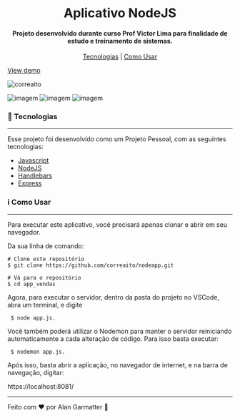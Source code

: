 <h1 align="center">Aplicativo NodeJS</h1>
<h4 align="center">Projeto desenvolvido durante curso Prof Victor Lima para finalidade de estudo e treinamento de sistemas.</h4>

<p align="center">
<a href="#tecnologias"> Tecnologias</a> | <a href="#informacao-uso">Como Usar</a>
</p>

[View demo](https://rocky-peak-10686.herokuapp.com/)

<p align="left"> <img src="https://komarev.com/ghpvc/?username=correaito&label=Project%20views&color=0e75b6&style=flat" alt="correaito" /> </p>

![imagem](https://img.shields.io/badge/-Javascript-yellow) ![imagem](https://img.shields.io/badge/-NodeJS-green) ![imagem](https://img.shields.io/badge/-Handlebars-orange)

<a id="tecnologias" class="anchor"></a>
### :rocket:  Tecnologias

------------
Esse projeto foi desenvolvido como um Projeto Pessoal, com as seguintes tecnologias:

- [Javascript](https://developer.mozilla.org/pt-BR/docs/Web/JavaScript "Heading link")
- [NodeJS](https://nodejs.org/en/ "Heading link")
- [Handlebars](https://handlebarsjs.com/ "Heading link")
- [Express](https://expressjs.com/ "Heading link")


<a id="informacao-uso" class="anchor"></a>
### :information_source:  Como Usar
------------
Para executar este aplicativo, você precisará apenas clonar e abrir em seu navegador. 

Da sua linha de comando:

    # Clone este repositório
    $ git clone https://github.com/correaito/nodeapp.git
    
    # Vá para o repositório
    $ cd app_vendas
    
Agora, para executar o servidor, dentro da pasta do projeto no VSCode, abra um terminal, e digite

     $ node app.js. 
     
Você também poderá utilizar o Nodemon para manter o servidor reiniciando automaticamente a cada alteração de código. Para isso basta executar:  

     $ nodemon app.js. 

Após isso, basta abrir a aplicação, no navegador de internet, e na barra de navegação, digitar:

https://localhost:8081/

------------
Feito com ♥ por Alan Garmatter 👋 

